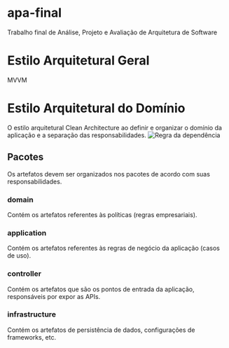 # apa-final
Trabalho final de Análise, Projeto e Avaliação de Arquitetura de Software

# Estilo Arquitetural Geral
MVVM

# Estilo Arquitetural do Domínio
O estilo arquitetural Clean Architecture  ao definir e organizar o domínio da aplicação e a separação das responsabilidades.
![Regra da dependência](https://miro.medium.com/max/1400/1*kr_9fUVjtMI56OlSj2fGMQ.png)

## Pacotes
Os artefatos devem ser organizados nos pacotes de acordo com suas responsabilidades.
### domain
Contém os artefatos referentes às políticas (regras empresariais).
### application
Contém os artefatos referentes às regras de negócio da aplicação (casos de uso).
### controller
Contém os artefatos que são os pontos de entrada da aplicação, responsáveis por expor as APIs.
### infrastructure
Contém os artefatos de persistência de dados, configurações de frameworks, etc.
